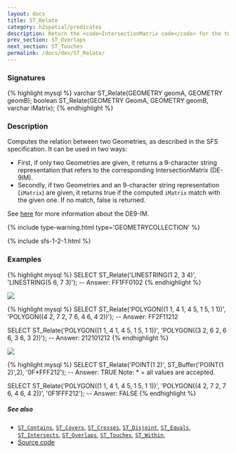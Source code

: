 ```yaml
---
layout: docs
title: ST_Relate
category: h2spatial/predicates
description: Return the <code>IntersectionMatrix code</code> for the two Geometries or true if the given <code>IntersectionMatrix code</code>  match the elements in intersectionPattern.
prev_section: ST_Overlaps
next_section: ST_Touches
permalink: /docs/dev/ST_Relate/
---
```


### Signatures

{% highlight mysql %}
varchar ST_Relate(GEOMETRY geomA, GEOMETRY geomB);
boolean ST_Relate(GEOMETRY GeomA, GEOMETRY geomB, varchar iMatrix);
{% endhighlight %}

### Description

Computes the relation between two Geometries, as described in the SFS specification. It can be used in two ways: 
* First, if only two Geometries are given, it returns a 9-character string representation that refers to the corresponding IntersectionMatrix (DE-9IM). 
* Secondly, if two Geometries and an 9-character string representation (`iMatrix`) are given, it returns true if the computed `iMatrix` match with the given one. If no match, false is returned.

<div class="note"><p>See <a href="http://en.wikipedia.org/wiki/DE-9IM">here</a> for more information about the DE9-IM.</p></div>

{% include type-warning.html type='GEOMETRYCOLLECTION' %}

{% include sfs-1-2-1.html %}

### Examples

{% highlight mysql %}
SELECT ST_Relate('LINESTRING(1 2, 3 4)', 
                 'LINESTRING(5 6, 7 3)');
-- Answer: FF1FF0102
{% endhighlight %}

<img class="displayed" src="../ST_Relate_1.png"/>

{% highlight mysql %}
SELECT ST_Relate('POLYGON((1 1, 4 1, 4 5, 1 5, 1 1))', 
                 'POLYGON((4 2, 7 2, 7 6, 4 6, 4 2))');
-- Answer: FF2F11212

SELECT ST_Relate('POLYGON((1 1, 4 1, 4 5, 1 5, 1 1))', 
                 'POLYGON((3 2, 6 2, 6 6, 3 6, 3 2))');
-- Answer: 212101212
{% endhighlight %}

<img class="displayed" src="../ST_Relate_2.png"/>

{% highlight mysql %}
SELECT ST_Relate('POINT(1 2)', ST_Buffer('POINT(1 2)',2), 
           '0F*FFF212');
-- Answer: TRUE
Note: * = all values are accepted.

SELECT ST_Relate('POLYGON((1 1, 4 1, 4 5, 1 5, 1 1))', 
                 'POLYGON((4 2, 7 2, 7 6, 4 6, 4 2))', 
           '0F1FFF212');
-- Answer: FALSE
{% endhighlight %}

##### See also

* [`ST_Contains`](../ST_Contains), [`ST_Covers`](../ST_Covers), [`ST_Crosses`](../ST_Crosses), [`ST_Disjoint`](../ST_Disjoint),
 [`ST_Equals`](../ST_Equals), [`ST_Intersects`](../ST_Intersects),
 [`ST_Overlaps`](../ST_Overlaps), [`ST_Touches`](../ST_Touches),
 [`ST_Within`](../ST_Within),
* <a href="https://github.com/irstv/H2GIS/blob/master/h2spatial/src/main/java/org/h2gis/h2spatial/internal/function/spatial/predicates/ST_Relate.java" target="_blank">Source code</a>
